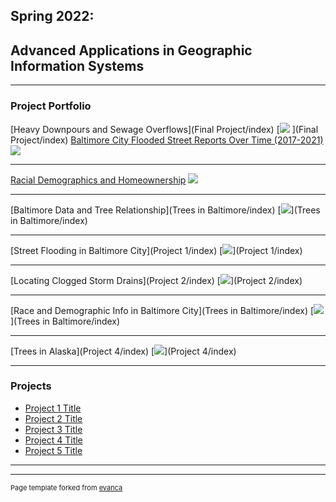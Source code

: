 ## Spring 2022: 
## Advanced Applications in Geographic Information Systems

---

### Project Portfolio

[Heavy Downpours and Sewage Overflows](Final Project/index)
[<img src="Final Project/BIN//1600px-Terrytown_LA_Deluge_July_2016_02.jpg?raw=true"/>
](Final Project/index)
[Baltimore City Flooded Street Reports Over Time (2017-2021)](Project1_486/index)
[<img src="Project1_486/BIN/correctedlegend.gif?raw=true"/>](Project1_486/index)

---
[Racial Demographics and Homeownership](Project1_486/index)
[<img src="Project1_486/BIN/blackownership.png?raw=true"/>](Project1_486/index)

---
[Baltimore Data and Tree Relationship](Trees in Baltimore/index)
[<img src="Trees in Baltimore/BIN/treesperm.png?raw=true"/>](Trees in Baltimore/index)

---
[Street Flooding in Baltimore City](Project 1/index)
[<img src="Project 1/BIN/311 flooding reports by neighborhood.pdf?raw=true"/>](Project 1/index)

---
[Locating Clogged Storm Drains](Project 2/index) 
[<img src="Project 2/BIN/2020stormdrains.pdf?raw=true"/>](Project 2/index)

---
[Race and Demographic Info in Baltimore City](Trees in Baltimore/index)
[<img src="Project 3/BIN/baltimorebyrace.png?raw=true"/>](Trees in Baltimore/index)

---
[Trees in Alaska](Project 4/index) 
[<img src="Project 4/BIN/alaska trees.png?raw=true"/>](Project 4/index)

---

### Projects

- [Project 1 Title](http://example.com/)
- [Project 2 Title](http://example.com/)
- [Project 3 Title](http://example.com/)
- [Project 4 Title](http://example.com/)
- [Project 5 Title](http://example.com/)

---




---
<p style="font-size:11px">Page template forked from <a href="https://github.com/evanca/quick-portfolio">evanca</a></p>
<!-- Remove above link if you don't want to attibute -->
